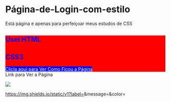 # Página-de-Login-com-estilo
Está página e apenas para perfeiçoar meus estudos de CSS
  ##
<div style="display: block">
  <div style="background: red; width: 500px;">
    <h2 style="color: blue;">Usei HTML</h2>
    <h2 style="color: blue">CSS3</h2>    
    <a style="background: blue; color: white; border-radius: 5px;" href="https://ihuryferreira.github.io/P-gina-de-Login-estilizado/index.html">Clicla aqui para Ver Como Ficou a Página</a>    
  </div>
</div
  ##
  
  # Link para Ver a Página
  
<a href="https://ihuryferreira.github.io/P-gina-de-Login-estilizado" target="_blank"><img src="https://img.shields.io/static/v1?label=Link &message=Clicla Aqui!!&color=blue" target="_blank"></a>


https://img.shields.io/static/v1?label=<LABEL>&message=<MESSAGE>&color=<COLOR>
